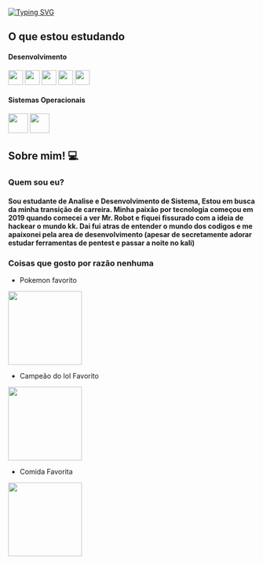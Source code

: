 [![Typing SVG](https://readme-typing-svg.herokuapp.com?font=Fira+code&weight=700&size=29&pause=1000&color=F7F7F7&background=EB77FF00&vCenter=true&random=false&width=435&lines=Ol%C3%A1%2C+Meu+nome+%C3%A9+Gustavo!;Bem+vindo+ao+meu+commit+%3AD)](https://git.io/typing-svg)



<div>

## O que estou estudando

#### Desenvolvimento
<img src="https://cdn.jsdelivr.net/gh/devicons/devicon@latest/icons/html5/html5-original.svg" width=30px/>
<img src="https://cdn.jsdelivr.net/gh/devicons/devicon@latest/icons/css3/css3-original.svg" width=30px />
<img src="https://cdn.jsdelivr.net/gh/devicons/devicon@latest/icons/javascript/javascript-original.svg" width=30px />
<img src="https://cdn.jsdelivr.net/gh/devicons/devicon@latest/icons/react/react-original.svg" width=30px />
<img src="https://cdn.jsdelivr.net/gh/devicons/devicon@latest/icons/amazonwebservices/amazonwebservices-original-wordmark.svg" width=30px />
          

#### Sistemas Operacionais
<img src="https://freepngimg.com/save/68988-kali-android-linux-free-clipart-hq/512x512" width=40px />
<img src="https://cdn.jsdelivr.net/gh/devicons/devicon@latest/icons/windows8/windows8-original.svg" width=40px />
          

          
<!--## Contribuição
![Snake animation](https://github.com/AbdoralNeto/AbdoralNeto/blob/output/github-contribution-grid-snake.svg)
-->
<div>

## Sobre mim! 💻

### Quem sou eu? 

#### Sou estudante de Analise e Desenvolvimento de Sistema, Estou em busca da minha transição de carreira. Minha paixão por tecnologia começou em 2019 quando comecei a ver Mr. Robot e fiquei fissurado com a ideia de hackear o mundo kk. Dai fui atras de entender o mundo dos codigos e me apaixonei pela area de desenvolvimento (apesar de secretamente adorar estudar ferramentas de pentest e passar a noite no kali) 

### Coisas que gosto por razão nenhuma

- Pokemon favorito

<img src="https://media.giphy.com/media/v1.Y2lkPTc5MGI3NjExbzF4am01em44bnYxY3YxZmI0anF2cm02bThsc2J6M20zcWY0anRyciZlcD12MV9pbnRlcm5hbF9naWZfYnlfaWQmY3Q9cw/pxXwMRighSKBs3LXaY/giphy.gif" width="150px">

- Campeão do lol Favorito

<img src="https://media.tenor.com/ge2zw2z3EB4AAAAi/shaco-pls-shaco.gif" width="150px">

- Comida Favorita 

<img src="https://media.tenor.com/939N15zoM1YAAAAi/lasagna-spinning-lasagna.gif" width="150px">


</div>



##
